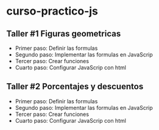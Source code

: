 # curso-practico-js

## Taller #1 Figuras geometricas

- Primer paso: Definir las formulas
- Segundo paso: Implementar las formulas en JavaScrip
- Tercer paso: Crear funciones
- Cuarto paso: Configurar JavaScrip con html


## Taller #2 Porcentajes y descuentos

- Primer paso: Definir las formulas
- Segundo paso: Implementar las formulas en JavaScrip
- Tercer paso: Crear funciones
- Cuarto paso: Configurar JavaScrip con html
